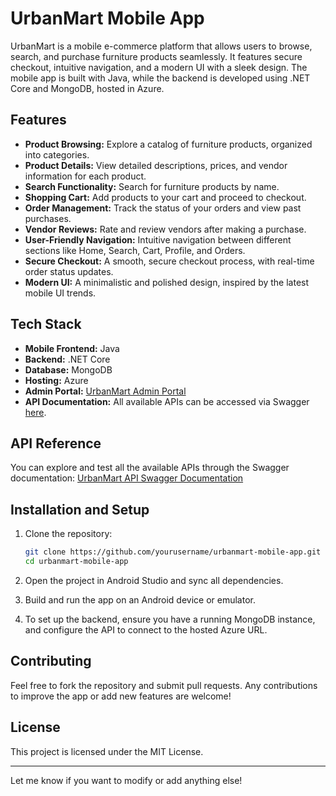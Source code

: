 # UrbanMart Mobile App

UrbanMart is a mobile e-commerce platform that allows users to browse, search, and purchase furniture products seamlessly. It features secure checkout, intuitive navigation, and a modern UI with a sleek design. The mobile app is built with Java, while the backend is developed using .NET Core and MongoDB, hosted in Azure.

## Features

- **Product Browsing:** Explore a catalog of furniture products, organized into categories.
- **Product Details:** View detailed descriptions, prices, and vendor information for each product.
- **Search Functionality:** Search for furniture products by name.
- **Shopping Cart:** Add products to your cart and proceed to checkout.
- **Order Management:** Track the status of your orders and view past purchases.
- **Vendor Reviews:** Rate and review vendors after making a purchase.
- **User-Friendly Navigation:** Intuitive navigation between different sections like Home, Search, Cart, Profile, and Orders.
- **Secure Checkout:** A smooth, secure checkout process, with real-time order status updates.
- **Modern UI:** A minimalistic and polished design, inspired by the latest mobile UI trends.

## Tech Stack

- **Mobile Frontend:** Java
- **Backend:** .NET Core
- **Database:** MongoDB
- **Hosting:** Azure
- **Admin Portal:** [UrbanMart Admin Portal](https://urbanmart-dev.netlify.app/)
- **API Documentation:** All available APIs can be accessed via Swagger [here](https://urbanmartapi-bqdwczd9gqcrdkc7.eastus-01.azurewebsites.net/swagger/index.html).

## API Reference

You can explore and test all the available APIs through the Swagger documentation:
[UrbanMart API Swagger Documentation](https://urbanmartapi-bqdwczd9gqcrdkc7.eastus-01.azurewebsites.net/swagger/index.html)

## Installation and Setup

1. Clone the repository:
   ```bash
   git clone https://github.com/yourusername/urbanmart-mobile-app.git
   cd urbanmart-mobile-app
   ```

2. Open the project in Android Studio and sync all dependencies.

3. Build and run the app on an Android device or emulator.

4. To set up the backend, ensure you have a running MongoDB instance, and configure the API to connect to the hosted Azure URL.

## Contributing

Feel free to fork the repository and submit pull requests. Any contributions to improve the app or add new features are welcome!

## License

This project is licensed under the MIT License.

---

Let me know if you want to modify or add anything else!
